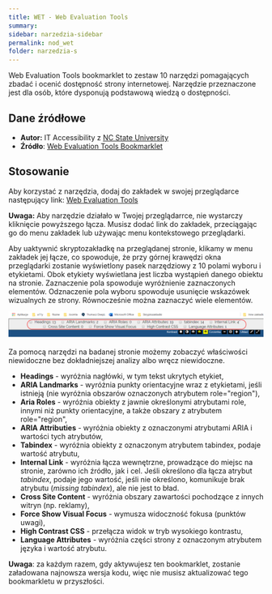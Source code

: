 ```yaml
---
title: WET - Web Evaluation Tools
summary:
sidebar: narzedzia-sidebar
permalink: nod_wet
folder: narzedzia-s
---
```


Web Evaluation Tools bookmarklet to zestaw 10 narzędzi pomagających zbadać i ocenić dostępność strony internetowej. Narzędzie przeznaczone jest dla osób, które dysponują podstawową wiedzą o dostępności.

## Dane źródłowe
- **Autor:** IT Accessibility z [NC State University](https://accessibility.oit.ncsu.edu/)
- **Źródło**: [Web Evaluation Tools Bookmarklet](https://accessibility.oit.ncsu.edu/tools/web-evaluation-tools/)

## Stosowanie
Aby korzystać z narzędzia, dodaj do zakładek w swojej przeglądarce następujący link: [Web Evaluation Tools](javascript:%20(function()%7Bvar%20yourURL=(window.location.protocol=='http:'?'http://webapps.ncsu.edu/web-evaluation-tools/web-evaluation-tools.php':'https://webapps.ncsu.edu/web-evaluation-tools/web-evaluation-tools.php');function%20getScript(url,success)%7Bvar%20script=document.createElement('script');script.src=url;var%20head=document.getElementsByTagName('head')%5B0%5D,done=false;script.onload=script.onreadystatechange=function()%7Bif(!done&&(!this.readyState%7C%7Cthis.readyState=='loaded'%7C%7Cthis.readyState=='complete'))%7Bdone=true;success();script.onload=script.onreadystatechange=null;head.removeChild(script);%7D%7D;head.appendChild(script);%7D%20getScript(yourURL,function()%7B%7D);%7D)();)

**Uwaga:** Aby narzędzie działało w Twojej przeglądarrce, nie wystarczy kliknięcie powyższego łącza. Musisz dodać link do zakładek, przeciągając go do menu zakładek lub używając menu kontekstowego przeglądarki.

Aby uaktywnić skryptozakładkę na przeglądanej stronie, klikamy w menu zakładek jej łącze, co spowoduje, że przy górnej krawędzi okna przeglądarki zostanie wyświetlony pasek narzędziowy z 10 polami wyboru i etykietami. Obok etykiety wyświetlana jest liczba wystąpień danego obiektu na stronie. Zaznaczenie pola spowoduje wyróżnienie zaznaczonych elementów. Odznaczenie pola wyboru spowoduje usunięcie wskazówek wizualnych ze strony. Równocześnie można zaznaczyć wiele elementów.

![Pasek narzędzi skryptozakładki WET](/images/narzedzia/wet.png)

Za pomocą narzędzi na badanej stronie możemy zobaczyć właściwości niewidoczne bez dokładniejszej analizy albo wręcz niewidoczne.

- **Headings** - wyróżnia nagłówki, w tym tekst ukrytych etykiet,
- **ARIA Landmarks** - wyróżnia punkty orientacyjne wraz z etykietami, jeśli istnieją (nie wyróżnia obszarów oznaczonych atrybutem role="region"),
- **Aria Roles** - wyróżnia obiekty z jawnie określonymi atrybutami role, innymi niż punkty orientacyjne, a także obszary z atrybutem role="region",
- **ARIA Attributies** - wyróżnia obiekty z oznaczonymi atrybutami ARIA i wartości tych atrybutów,
- **Tabindex** - wyróżnia obiekty z oznaczonym atrybutem tabindex, podaje wartość atrybutu,
- **Internal Link** - wyróżnia łącza wewnętrzne, prowadzące do miejsc na stronie, zarówno ich źródło, jak i cel. Jeśli określono dla łącza atrybut *tabindex*, podaje jego wartość, jeśli nie określono, komunikuje brak atrybutu (*missing tabindex*), ale nie jest to bład.
- **Cross Site Content** - wyróżnia obszary zawartości pochodzące z innych witryn (np. reklamy),
- **Force Show Visual Focus** - wymusza widoczność fokusa (punktów uwagi),
- **High Contrast CSS** - przełącza widok w tryb wysokiego kontrastu,
- **Language Attributes** - wyróżnia części strony z oznaczonym atrybutem języka i wartość atrybutu.

**Uwaga**: za każdym razem, gdy aktywujesz ten bookmarklet, zostanie załadowana najnowsza wersja kodu, więc nie musisz aktualizować tego bookmarkletu w przyszłości.